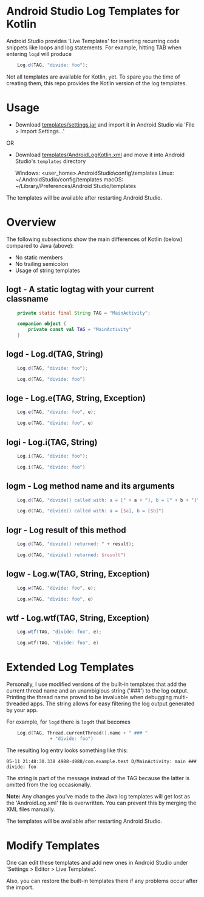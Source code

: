 # Android Studio Log Templates for Kotlin

Android Studio provides 'Live Templates' for inserting recurring code snippets like loops and log statements. For example, hitting TAB when entering `logd` will produce

```java
    Log.d(TAG, "divide: foo");
 ```
 
Not all templates are available for Kotlin, yet. To spare you the time of creating them, this repo provides the Kotlin version of the log templates.

# Usage

* Download [templates/settings.jar](/templates/settings.jar) and import it in Android Studio via 'File > Import Settings...'

OR

* Download [templates/AndroidLogKotlin.xml](/templates/AndroidLogKotlin.xml) and move it into Android Studio's `templates` directory

  Windows: <user_home>\.AndroidStudio<version>\config\templates
  Linux: ~/.AndroidStudio<version>/config/templates
  macOS: ~/Library/Preferences/Android Studio<version>/templates

The templates will be available after restarting Android Studio.

# Overview

The following subsections show the main differences of Kotlin (below) compared to Java (above):
* No static members
* No trailing semicolon
* Usage of string templates

## logt - A static logtag with your current classname

```java
    private static final String TAG = "MainActivity";
```

```kotlin
    companion object {
        private const val TAG = "MainActivity"
    }
```

## logd - Log.d(TAG, String)

```java
    Log.d(TAG, "divide: foo");
```

```kotlin
    Log.d(TAG, "divide: foo")
```
    
## loge - Log.e(TAG, String, Exception)

```java
    Log.e(TAG, "divide: foo", e);
```

```kotlin
    Log.e(TAG, "divide: foo", e)
```

## logi - Log.i(TAG, String)

```java
    Log.i(TAG, "divide: foo");
```

```kotlin
    Log.i(TAG, "divide: foo")
```

## logm - Log method name and its arguments

```java
    Log.d(TAG, "divide() called with: a = [" + a + "], b = [" + b + "]");
```

```kotlin
    Log.d(TAG, "divide() called with: a = [$a], b = [$b]")
```

## logr - Log result of this method

```java
    Log.d(TAG, "divide() returned: " + result);
```

```kotlin
    Log.d(TAG, "divide() returned: $result")
```
    
## logw - Log.w(TAG, String, Exception)

```java
    Log.w(TAG, "divide: foo", e);
```

```kotlin
    Log.w(TAG, "divide: foo", e)
```
    
## wtf - Log.wtf(TAG, String, Exception)

```java
    Log.wtf(TAG, "divide: foo", e);
```

```kotlin
    Log.wtf(TAG, "divide: foo", e)
```
    
# Extended Log Templates

Personally, I use modified versions of the built-in templates that add the current thread name and an unambigious string ('###') to the log output. Printing the thread name proved to be invaluable when debugging multi-threaded apps. The string allows for easy filtering the log output generated by your app.

For example, for `logd` there is `logdt` that becomes

```kotlin
    Log.d(TAG, Thread.currentThread().name + " ### "
                + "divide: foo")
```

The resulting log entry looks something like this:

    05-11 21:48:30.338 4988-4988/com.example.test D/MainActivity: main ### divide: foo

The string is part of the message instead of the TAG because the latter is omitted from the log occasionally.

**Note:** Any changes you've made to the Java log templates will get lost as the 'AndroidLog.xml' file is overwritten. You can prevent this by merging the XML files manually.

The templates will be available after restarting Android Studio.

# Modify Templates

One can edit these templates and add new ones in Android Studio under 'Settings > Editor > Live Templates'.

Also, you can restore the built-in templates there if any problems occur after the import.

